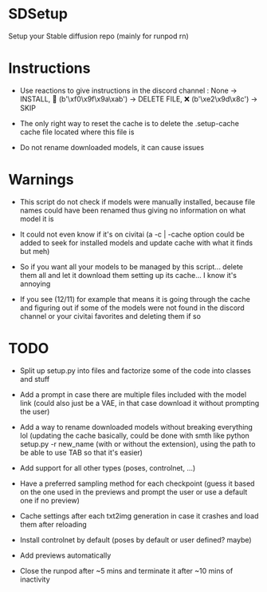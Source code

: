# SDSetup

Setup your Stable diffusion repo (mainly for runpod rn)


# Instructions

- Use reactions to give instructions in the discord channel : None -> INSTALL, 🚫 (b'\xf0\x9f\x9a\xab') -> DELETE FILE, ❌ (b'\xe2\x9d\x8c') -> SKIP

- The only right way to reset the cache is to delete the .setup-cache cache file located where this file is

- Do not rename downloaded models, it can cause issues

# Warnings

- This script do not check if models were manually installed, because file names could have been renamed thus giving no information on what model it is

- It could not even know if it's on civitai (a -c | -cache option could be added to seek for installed models and update cache with what it finds but meh)

- So if you want all your models to be managed by this script... delete them all and let it download them setting up its cache... I know it's annoying

- If you see (12/11) for example that means it is going through the cache and figuring out if some of the models were not found in the discord channel or your civitai favorites and deleting them if so

# TODO

- Split up setup.py into files and factorize some of the code into classes and stuff

- Add a prompt in case there are multiple files included with the model link (could also just be a VAE, in that case download it without prompting the user)

- Add a way to rename downloaded models without breaking everything lol (updating the cache basically, could be done with smth like python setup.py -r <path to model> new_name (with or without the extension), using the path to be able to use TAB so that it's easier)

- Add support for all other types (poses, controlnet, ...)

- Have a preferred sampling method for each checkpoint (guess it based on the one used in the previews and prompt the user or use a default one if no preview)

- Cache settings after each txt2img generation in case it crashes and load them after reloading

- Install controlnet by default (poses by default or user defined? maybe)

- Add previews automatically

- Close the runpod after ~5 mins and terminate it after ~10 mins of inactivity
